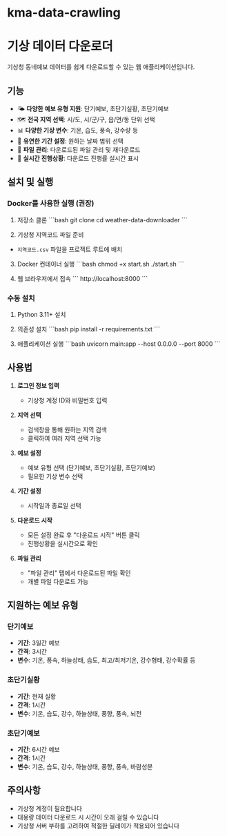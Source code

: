 # kma-data-crawling

# 기상 데이터 다운로더

기상청 동네예보 데이터를 쉽게 다운로드할 수 있는 웹 애플리케이션입니다.

## 기능

- 🌤️ **다양한 예보 유형 지원**: 단기예보, 초단기실황, 초단기예보
- 🗺️ **전국 지역 선택**: 시/도, 시/군/구, 읍/면/동 단위 선택
- 📊 **다양한 기상 변수**: 기온, 습도, 풍속, 강수량 등
- 📅 **유연한 기간 설정**: 원하는 날짜 범위 선택
- 📁 **파일 관리**: 다운로드된 파일 관리 및 재다운로드
- 🔄 **실시간 진행상황**: 다운로드 진행률 실시간 표시

## 설치 및 실행

### Docker를 사용한 실행 (권장)

1. 저장소 클론
\`\`\`bash
git clone <repository-url>
cd weather-data-downloader
\`\`\`

2. 기상청 지역코드 파일 준비
- `지역코드.csv` 파일을 프로젝트 루트에 배치

3. Docker 컨테이너 실행
\`\`\`bash
chmod +x start.sh
./start.sh
\`\`\`

4. 웹 브라우저에서 접속
\`\`\`
http://localhost:8000
\`\`\`

### 수동 설치

1. Python 3.11+ 설치

2. 의존성 설치
\`\`\`bash
pip install -r requirements.txt
\`\`\`

3. 애플리케이션 실행
\`\`\`bash
uvicorn main:app --host 0.0.0.0 --port 8000
\`\`\`

## 사용법

1. **로그인 정보 입력**
   - 기상청 계정 ID와 비밀번호 입력

2. **지역 선택**
   - 검색창을 통해 원하는 지역 검색
   - 클릭하여 여러 지역 선택 가능

3. **예보 설정**
   - 예보 유형 선택 (단기예보, 초단기실황, 초단기예보)
   - 필요한 기상 변수 선택

4. **기간 설정**
   - 시작일과 종료일 선택

5. **다운로드 시작**
   - 모든 설정 완료 후 "다운로드 시작" 버튼 클릭
   - 진행상황을 실시간으로 확인

6. **파일 관리**
   - "파일 관리" 탭에서 다운로드된 파일 확인
   - 개별 파일 다운로드 가능

## 지원하는 예보 유형

### 단기예보
- **기간**: 3일간 예보
- **간격**: 3시간
- **변수**: 기온, 풍속, 하늘상태, 습도, 최고/최저기온, 강수형태, 강수확률 등

### 초단기실황
- **기간**: 현재 실황
- **간격**: 1시간
- **변수**: 기온, 습도, 강수, 하늘상태, 풍향, 풍속, 뇌전

### 초단기예보
- **기간**: 6시간 예보
- **간격**: 1시간
- **변수**: 기온, 습도, 강수, 하늘상태, 풍향, 풍속, 바람성분


## 주의사항
- 기상청 계정이 필요합니다
- 대용량 데이터 다운로드 시 시간이 오래 걸릴 수 있습니다
- 기상청 서버 부하를 고려하여 적절한 딜레이가 적용되어 있습니다
